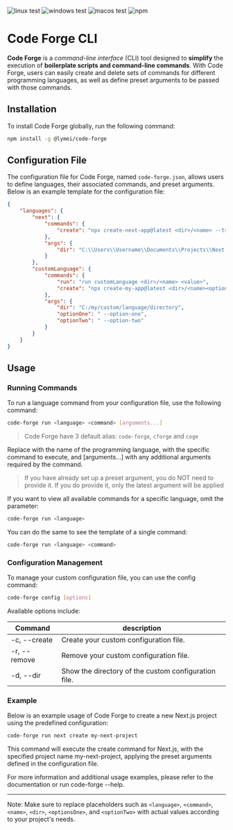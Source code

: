 ![linux test](https://github.com/imLymei/code-forge/actions/workflows/linux-test.yml/badge.svg) ![windows test](https://github.com/imLymei/code-forge/actions/workflows/windows-test.yml/badge.svg) ![macos test](https://github.com/imLymei/code-forge/actions/workflows/macos-test.yml/badge.svg) ![npm](https://github.com/imLymei/code-forge/actions/workflows/publish.yml/badge.svg)

# Code Forge CLI

**Code Forge** is a _command-line interface_ (CLI) tool designed to **simplify** the execution of **boilerplate scripts and command-line commands**. With Code Forge, users can easily create and delete sets of commands for different programming languages, as well as define preset arguments to be passed with those commands.

## Installation

To install Code Forge globally, run the following command:

```bash
npm install -g @lymei/code-forge
```

## Configuration File

The configuration file for Code Forge, named `code-forge.json`, allows users to define languages, their associated commands, and preset arguments. Below is an example template for the configuration file:

```json
{
	"languages": {
		"next": {
			"commands": {
				"create": "npx create-next-app@latest <dir>/<name> --ts --tailwind --eslint --app --src-dir --import-alias \"@/*\""
			},
			"args": {
				"dir": "C:\\Users\\Username\\Documents\\Projects\\Next.js"
			}
		},
		"customLanguage": {
			"commands": {
				"run": "run customLanguage <dir>/<name> <value>",
				"create": "npx create-my-app@latest <dir>/<name><optionOne><optionTwo>"
			},
			"args": {
				"dir": "C:/my/custom/language/directory",
				"optionOne": " --option-one",
				"optionTwo": " --option-two"
			}
		}
	}
}
```

## Usage

### Running Commands

To run a language command from your configuration file, use the following command:

```bash
code-forge run <language> <command> [arguments...]
```

> Code Forge have 3 default alias: `code-forge`, `cforge` and `coge`

Replace <language> with the name of the programming language, <command> with the specific command to execute, and [arguments...] with any additional arguments required by the command.

> If you have already set up a preset argument, you do NOT need to provide it. If you do provide it, only the latest argument will be applied

If you want to view all available commands for a specific language, omit the <command> parameter:

```bash
code-forge run <language>
```

You can do the same to see the template of a single command:

```bash
code-forge run <language> <command>
```

### Configuration Management

To manage your custom configuration file, you can use the config command:

```bash
code-forge config [options]
```

Available options include:

| Command      | description                                          |
| ------------ | ---------------------------------------------------- |
| -c, --create | Create your custom configuration file.               |
| -r, --remove | Remove your custom configuration file.               |
| -d, --dir    | Show the directory of the custom configuration file. |

### Example

Below is an example usage of Code Forge to create a new Next.js project using the predefined configuration:

```bash
code-forge run next create my-next-project
```

This command will execute the create command for Next.js, with the specified project name my-next-project, applying the preset arguments defined in the configuration file.

For more information and additional usage examples, please refer to the documentation or run code-forge --help.

---

Note: Make sure to replace placeholders such as `<language>`, `<command>`, `<name>`, `<dir>`, `<optionsOne>`, and `<optionTwo>` with actual values according to your project's needs.

